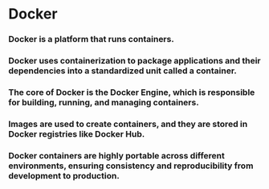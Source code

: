 # Docker
### Docker is a platform that runs containers.  
### Docker uses containerization to package applications and their dependencies into a standardized unit called a container.  
### The core of Docker is the Docker Engine, which is responsible for building, running, and managing containers.  
### Images are used to create containers, and they are stored in Docker registries like Docker Hub.  
### Docker containers are highly portable across different environments, ensuring consistency and reproducibility from development to production.

